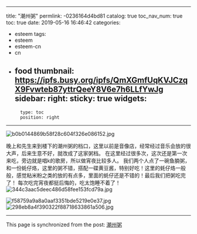 
---
title: "潮州粥"
permlink: -0236164d4bd81
catalog: true
toc_nav_num: true
toc: true
date: 2019-05-16 16:46:42
categories:
- esteem
tags:
- esteem
- esteem-cn
- cn
- food
thumbnail: https://ipfs.busy.org/ipfs/QmXGmfUqKVJCzqX9Fvwteb87yttrQeeY8V6e7h6LLfYwJg
sidebar:
    right:
        sticky: true
widgets:
    -
        type: toc
        position: right
---


![b0b0144869b58f28c604f326e086152.jpg](https://ipfs.busy.org/ipfs/QmXGmfUqKVJCzqX9Fvwteb87yttrQeeY8V6e7h6LLfYwJg)

晚上和先生来到楼下的潮州粥的档口，这里以前是音像店，经常经过音乐会放的很大声，后来生意不好，就改成了这家粥档。
在这里经过很多次，这次还是第一次来吃，旁边就是唱k的歌房，所以做宵夜比较多人。
我们两个人点了一碗鱼腩粥，和一份蚝仔烙，这里的粥不错，搭配一碟黄豆酱，特别好吃！这里的蚝仔烙一般般，感觉粘米粉之类的放的有点多，里面的蚝仔还是不错的！最后我们把粥吃完了！
每次吃完宵夜都挺后悔的，吃太饱睡不着了！
![344c3aac5deec486d58fee153fcd79a.jpg](https://ipfs.busy.org/ipfs/Qmb1uXWpUF6xNfMvmMsoeYzd1BoHQH2Wqc91TLQLat3xhx)

![f58759a9a8a0aaf3351bde5219e0e37.jpg](https://ipfs.busy.org/ipfs/QmUh4nPWQ81Gq9eooqYstGFWvPvJFkCtzVS9JXAaKrykN8)
![298eb8a4f390322f88718633861a506.jpg](https://ipfs.busy.org/ipfs/QmYRwrw1SEY1C566nTQajfP6U9VydNp4Te1sU3ERwr3MVh)

- - -

This page is synchronized from the post: [潮州粥](https://steemit.com/@cherryzz/-0236164d4bd81)
